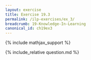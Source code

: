 ```yaml
---
layout: exercise
title: Exercise 19.3
permalink: /ilp-exercises/ex_3/
breadcrumb: 19-Knowledge-In-Learning
canonical_id: ch19ex3
---
```


{% include mathjax_support %}
<div id="hiddden">{% include_relative question.md %}</div>